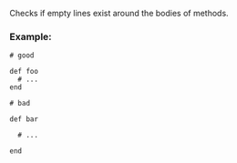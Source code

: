Checks if empty lines exist around the bodies of methods.

### Example:

    # good

    def foo
      # ...
    end

    # bad

    def bar

      # ...

    end